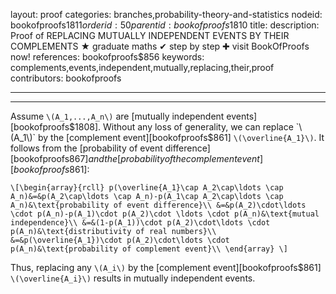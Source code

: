 layout: proof
categories: branches,probability-theory-and-statistics
nodeid: bookofproofs$1811
orderid: 50
parentid: bookofproofs$1810
title: 
description:  Proof of REPLACING MUTUALLY INDEPENDENT EVENTS BY THEIR COMPLEMENTS &#9733; graduate maths &#10004; step by step &#10010; visit BookOfProofs now!
references: bookofproofs$856
keywords: complements,events,independent,mutually,replacing,their,proof
contributors: bookofproofs

---


---

Assume `\(A_1,...,A_n\)` are [mutually independent events][bookofproofs$1808]. Without any loss of generality, we can replace `\(A_1\)` by the [complement event][bookofproofs$861] `\(\overline{A_1}\)`. It follows from the [probability of event difference][bookofproofs$867] and the [probability of the complement event][bookofproofs$861]:

`\[\begin{array}{rcll}
p(\overline{A_1}\cap A_2\cap\ldots \cap A_n)&=&p(A_2\cap\ldots \cap A_n)-p(A_1\cap A_2\cap\ldots \cap A_n)&\text{probability of event difference}\\
&=&p(A_2)\cdot\ldots \cdot p(A_n)-p(A_1)\cdot p(A_2)\cdot \ldots \cdot p(A_n)&\text{mutual independence}\\
&=&(1-p(A_1))\cdot p(A_2)\cdot\ldots \cdot p(A_n)&\text{distributivity of real numbers}\\
&=&p(\overline{A_1})\cdot p(A_2)\cdot\ldots \cdot p(A_n)&\text{probability of complement event}\\
\end{array}
\]`

Thus, replacing any `\(A_i\)` by the [complement event][bookofproofs$861] `\(\overline{A_i}\)` results in mutually independent events.
